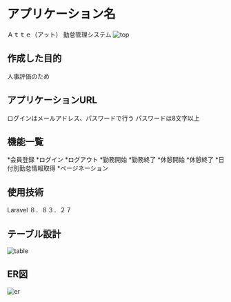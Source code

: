 # アプリケーション名
Ａｔｔｅ（アット）
勤怠管理システム
![top](https://github.com/wa777curry/atte/assets/136479019/c27cd2b9-c054-4484-bb9b-f0866e29c039)

## 作成した目的
人事評価のため

## アプリケーションURL
ログインはメールアドレス、パスワードで行う
パスワードは8文字以上

## 機能一覧
*会員登録
*ログイン
*ログアウト
*勤務開始
*勤務終了
*休憩開始
*休憩終了
*日付別勤怠情報取得
*ページネーション

## 使用技術
Laravel ８．８３．２７

## テーブル設計
![table](https://github.com/wa777curry/atte/assets/136479019/491f9eb0-1fad-4d46-97e1-6a15a08af091)

## ER図
![er](https://github.com/wa777curry/atte/assets/136479019/8e53e9ad-4c90-490e-948e-4194cb0d854e)
